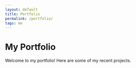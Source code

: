 ```yaml
---
layout: default
title: Portfolio
permalink: /portfolio/
tags: me
---
```


<h1>My Portfolio</h1>
<p>Welcome to my portfolio! Here are some of my recent projects.</p>
